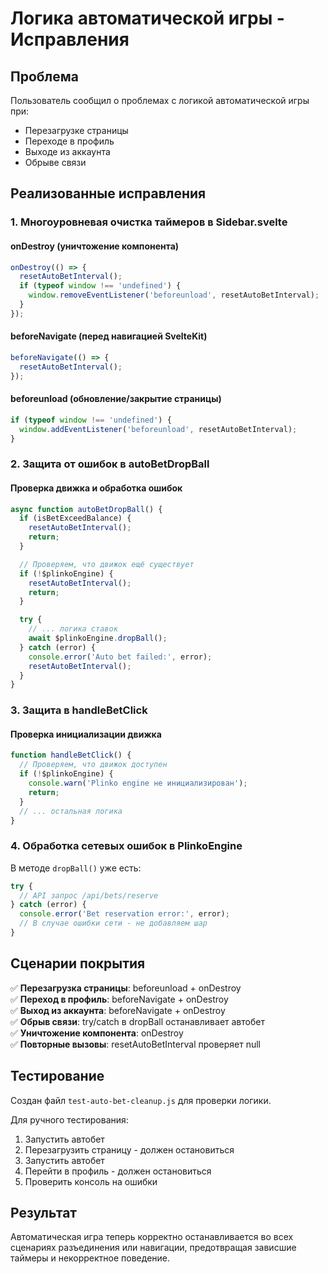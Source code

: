 # Логика автоматической игры - Исправления

## Проблема
Пользователь сообщил о проблемах с логикой автоматической игры при:
- Перезагрузке страницы
- Переходе в профиль  
- Выходе из аккаунта
- Обрыве связи

## Реализованные исправления

### 1. Многоуровневая очистка таймеров в Sidebar.svelte

#### onDestroy (уничтожение компонента)
```typescript
onDestroy(() => {
  resetAutoBetInterval();
  if (typeof window !== 'undefined') {
    window.removeEventListener('beforeunload', resetAutoBetInterval);
  }
});
```

#### beforeNavigate (перед навигацией SvelteKit)  
```typescript
beforeNavigate(() => {
  resetAutoBetInterval();
});
```

#### beforeunload (обновление/закрытие страницы)
```typescript
if (typeof window !== 'undefined') {
  window.addEventListener('beforeunload', resetAutoBetInterval);
}
```

### 2. Защита от ошибок в autoBetDropBall

#### Проверка движка и обработка ошибок
```typescript
async function autoBetDropBall() {
  if (isBetExceedBalance) {
    resetAutoBetInterval();
    return;
  }

  // Проверяем, что движок ещё существует
  if (!$plinkoEngine) {
    resetAutoBetInterval();
    return;
  }

  try {
    // ... логика ставок
    await $plinkoEngine.dropBall();
  } catch (error) {
    console.error('Auto bet failed:', error);
    resetAutoBetInterval();
  }
}
```

### 3. Защита в handleBetClick

#### Проверка инициализации движка
```typescript
function handleBetClick() {
  // Проверяем, что движок доступен
  if (!$plinkoEngine) {
    console.warn('Plinko engine не инициализирован');
    return;
  }
  // ... остальная логика
}
```

### 4. Обработка сетевых ошибок в PlinkoEngine

В методе `dropBall()` уже есть:
```typescript
try {
  // API запрос /api/bets/reserve
} catch (error) {
  console.error('Bet reservation error:', error);
  // В случае ошибки сети - не добавляем шар
}
```

## Сценарии покрытия

✅ **Перезагрузка страницы**: beforeunload + onDestroy  
✅ **Переход в профиль**: beforeNavigate + onDestroy  
✅ **Выход из аккаунта**: beforeNavigate + onDestroy  
✅ **Обрыв связи**: try/catch в dropBall останавливает автобет  
✅ **Уничтожение компонента**: onDestroy  
✅ **Повторные вызовы**: resetAutoBetInterval проверяет null  

## Тестирование

Создан файл `test-auto-bet-cleanup.js` для проверки логики.

Для ручного тестирования:
1. Запустить автобет
2. Перезагрузить страницу - должен остановиться
3. Запустить автобет
4. Перейти в профиль - должен остановиться  
5. Проверить консоль на ошибки

## Результат

Автоматическая игра теперь корректно останавливается во всех сценариях разъединения или навигации, предотвращая зависшие таймеры и некорректное поведение.